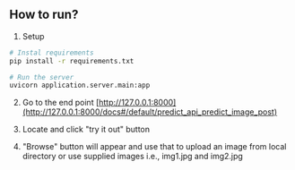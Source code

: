## How to run?

1. Setup
```bash
# Instal requirements
pip install -r requirements.txt

# Run the server
uvicorn application.server.main:app
```

2. Go to the end point
[http://127.0.0.1:8000](http://127.0.0.1:8000/docs#/default/predict_api_predict_image_post) 

3. Locate and click "try it out" button

4. "Browse" button will appear and use that to upload an image from local directory or use supplied images i.e., img1.jpg and img2.jpg
